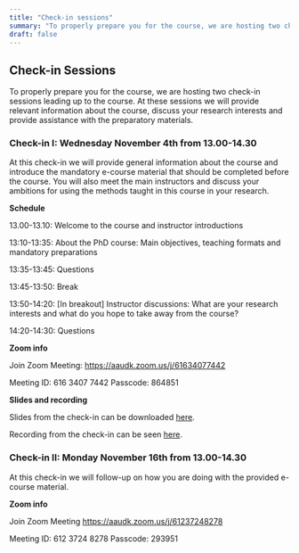 ```yaml
---
title: "Check-in sessions"
summary: "To properly prepare you for the course, we are hosting two check-in sessions leading up to the course"
draft: false
---
```


## Check-in Sessions

To properly prepare you for the course, we are hosting two check-in sessions leading up to the course. At these sessions we will provide relevant information about the course, discuss your research interests and provide assistance with the preparatory materials.

### Check-in I: Wednesday November 4th from 13.00-14.30

At this check-in we will provide general information about the course and introduce the mandatory e-course material that should be completed before the course. You will also meet the main instructors and discuss your ambitions for using the methods taught in this course in your research.

**Schedule**

13.00-13.10: Welcome to the course and instructor introductions

13:10-13:35: About the PhD course: Main objectives, teaching formats and mandatory preparations

13:35-13:45: Questions

13:45-13:50: Break

13:50-14:20: [In breakout] Instructor discussions: What are your research interests and what do you hope to take away from the course?

14:20-14:30: Questions



**Zoom info**

Join Zoom Meeting: https://aaudk.zoom.us/j/61634077442

Meeting ID: 616 3407 7442
Passcode: 864851



**Slides and recording**

Slides from the check-in can be downloaded [here](https://raw.githubusercontent.com/CALDISS-AAU/sdsphd20/master/slides/present_sdsphd20_check-in-I.pdf).

Recording from the check-in can be seen [here](https://youtu.be/41LH-0x84Ws).



### Check-in II: Monday November 16th from 13.00-14.30

At this check-in we will follow-up on how you are doing with the provided e-course material. 



**Zoom info**

Join Zoom Meeting 
https://aaudk.zoom.us/j/61237248278 

Meeting ID: 612 3724 8278 
Passcode: 293951 